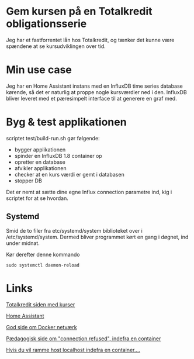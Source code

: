 # Gem kursen på en Totalkredit obligationsserie

Jeg har et fastforrentet lån hos Totalkredit, og tænker det kunne være spændene at se kursudviklingen over tid.

# Min use case
Jeg har en Home Assistant instans med en InfluxDB time series database kørende, så det er naturlig at proppe nogle kursværdier ned i den.
InfluxDB bliver leveret med et pæresimpelt interface til at generere en graf med.

# Byg & test applikationen

scriptet test/build-run.sh gør følgende:

  - bygger applikationen
  - spinder en InfluxDB 1.8 container op
  - opretter en database
  - afvikler applikationen
  - checker at en kurs værdi er gemt i databasen
  - stopper DB

Det er nemt at sætte dine egne Influx connection parametre ind, kig i scriptet for at se hvordan.

## Systemd 
Smid de to filer fra etc/systemd/system biblioteket over i /etc/systemd/system.
Dermed bliver programmet kørt en gang i døgnet, ind under midnat.

Kør derefter denne kommando
````
sudo systemctl daemon-reload 
````
# Links

  [Totalkredit siden med kurser](https://netbank.totalkredit.dk/netbank/showStockExchangeInternal.do)
  
  [Home Assistant](https://www.home-assistant.io/)
  
  [God side om Docker netværk](https://www.tutorialworks.com/container-networking/)
  
  [Pædagogisk side om "connection refused", indefra en container](https://pythonspeed.com/articles/docker-connection-refused/)

  [Hvis du vil ramme host localhost indefra en container....](https://www.cloudsavvyit.com/14114/how-to-connect-to-localhost-within-a-docker-container/)

